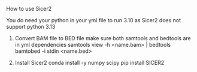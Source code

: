How to use Sicer2

You do need your python in your yml file to run 3.10 as Sicer2 does not support python 3.13

1. Convert BAM file to BED file
make sure both samtools and bedtools are in yml dependencies
samtools view -h <name.bam> | bedtools bamtobed -i stdin <name.bed>

2. Install Sicer2
conda install -y numpy scipy
pip install SICER2

